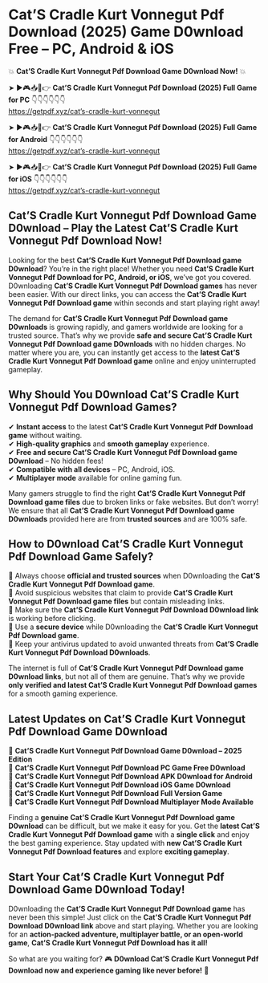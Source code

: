 # Cat’S Cradle Kurt Vonnegut Pdf Download (2025) Game D0wnload Free – PC, Android & iOS

💥 **Cat’S Cradle Kurt Vonnegut Pdf Download Game D0wnload Now!** 💥  

➤ ►🎮📥📱👉 **Cat’S Cradle Kurt Vonnegut Pdf Download (2025) Full Game for PC** 👇👇👇👇👇👇  
https://getpdf.xyz/cat’s-cradle-kurt-vonnegut  

➤ ►🎮📥📱👉 **Cat’S Cradle Kurt Vonnegut Pdf Download (2025) Full Game for Android** 👇👇👇👇👇👇  
https://getpdf.xyz/cat’s-cradle-kurt-vonnegut  

➤ ►🎮📥📱👉 **Cat’S Cradle Kurt Vonnegut Pdf Download (2025) Full Game for iOS** 👇👇👇👇👇👇  
https://getpdf.xyz/cat’s-cradle-kurt-vonnegut  

## Cat’S Cradle Kurt Vonnegut Pdf Download Game D0wnload – Play the Latest Cat’S Cradle Kurt Vonnegut Pdf Download Now!

Looking for the best **Cat’S Cradle Kurt Vonnegut Pdf Download game D0wnload**? You’re in the right place! Whether you need **Cat’S Cradle Kurt Vonnegut Pdf Download for PC, Android, or iOS**, we’ve got you covered. D0wnloading **Cat’S Cradle Kurt Vonnegut Pdf Download games** has never been easier. With our direct links, you can access the **Cat’S Cradle Kurt Vonnegut Pdf Download game** within seconds and start playing right away!  

The demand for **Cat’S Cradle Kurt Vonnegut Pdf Download game D0wnloads** is growing rapidly, and gamers worldwide are looking for a trusted source. That’s why we provide **safe and secure Cat’S Cradle Kurt Vonnegut Pdf Download game D0wnloads** with no hidden charges. No matter where you are, you can instantly get access to the **latest Cat’S Cradle Kurt Vonnegut Pdf Download game** online and enjoy uninterrupted gameplay.  

## **Why Should You D0wnload Cat’S Cradle Kurt Vonnegut Pdf Download Games?**  

✔ **Instant access** to the latest **Cat’S Cradle Kurt Vonnegut Pdf Download game** without waiting.  
✔ **High-quality graphics** and **smooth gameplay** experience.  
✔ **Free and secure Cat’S Cradle Kurt Vonnegut Pdf Download game D0wnload** – No hidden fees!  
✔ **Compatible with all devices** – PC, Android, iOS.  
✔ **Multiplayer mode** available for online gaming fun.  

Many gamers struggle to find the right **Cat’S Cradle Kurt Vonnegut Pdf Download game files** due to broken links or fake websites. But don’t worry! We ensure that all **Cat’S Cradle Kurt Vonnegut Pdf Download game D0wnloads** provided here are from **trusted sources** and are 100% safe.  

## **How to D0wnload Cat’S Cradle Kurt Vonnegut Pdf Download Game Safely?**  

📌 Always choose **official and trusted sources** when D0wnloading the **Cat’S Cradle Kurt Vonnegut Pdf Download game**.  
📌 Avoid suspicious websites that claim to provide **Cat’S Cradle Kurt Vonnegut Pdf Download game files** but contain misleading links.  
📌 Make sure the **Cat’S Cradle Kurt Vonnegut Pdf Download D0wnload link** is working before clicking.  
📌 Use a **secure device** while D0wnloading the **Cat’S Cradle Kurt Vonnegut Pdf Download game**.  
📌 Keep your antivirus updated to avoid unwanted threats from **Cat’S Cradle Kurt Vonnegut Pdf Download D0wnloads**.  

The internet is full of **Cat’S Cradle Kurt Vonnegut Pdf Download game D0wnload links**, but not all of them are genuine. That’s why we provide **only verified and latest Cat’S Cradle Kurt Vonnegut Pdf Download games** for a smooth gaming experience.  

## **Latest Updates on Cat’S Cradle Kurt Vonnegut Pdf Download Game D0wnload**  

🔹 **Cat’S Cradle Kurt Vonnegut Pdf Download Game D0wnload – 2025 Edition**  
🔹 **Cat’S Cradle Kurt Vonnegut Pdf Download PC Game Free D0wnload**  
🔹 **Cat’S Cradle Kurt Vonnegut Pdf Download APK D0wnload for Android**  
🔹 **Cat’S Cradle Kurt Vonnegut Pdf Download iOS Game D0wnload**  
🔹 **Cat’S Cradle Kurt Vonnegut Pdf Download Full Version Game**  
🔹 **Cat’S Cradle Kurt Vonnegut Pdf Download Multiplayer Mode Available**  

Finding a **genuine Cat’S Cradle Kurt Vonnegut Pdf Download game D0wnload** can be difficult, but we make it easy for you. Get the **latest Cat’S Cradle Kurt Vonnegut Pdf Download game** with a **single click** and enjoy the best gaming experience. Stay updated with **new Cat’S Cradle Kurt Vonnegut Pdf Download features** and explore **exciting gameplay**.  

## **Start Your Cat’S Cradle Kurt Vonnegut Pdf Download Game D0wnload Today!**  

D0wnloading the **Cat’S Cradle Kurt Vonnegut Pdf Download game** has never been this simple! Just click on the **Cat’S Cradle Kurt Vonnegut Pdf Download D0wnload link** above and start playing. Whether you are looking for an **action-packed adventure, multiplayer battle, or an open-world game**, **Cat’S Cradle Kurt Vonnegut Pdf Download has it all!**  

So what are you waiting for? 🎮 **D0wnload Cat’S Cradle Kurt Vonnegut Pdf Download now and experience gaming like never before!** 🚀  